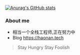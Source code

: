 [![Anurag's GitHub stats](https://github-readme-stats.vercel.app/api?username=99611400)](https://github.com/anuraghazra/github-readme-stats)

### About me

- 相当一个全栈工程师,正在努力中
- Blog https://haonan.tech
> Stay Hungry Stay Foolish

